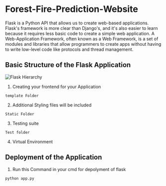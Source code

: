 # Forest-Fire-Prediction-Website
Flask is a Python API that allows us to create web-based applications.  Flask's framework is more clear than Django's, and it's also easier to learn because it requires less basic code to create a simple web application. A Web-Application Framework, often known as a Web Framework, is a set of modules and libraries that allow programmers to create apps without having to write low-level code like protocols and thread management.


## Basic Structure of the Flask Application
![Flask Hierarchy](https://github.com/Pandula1234/Flask-Projects-Dcau/blob/main/flask.png)

1) Creating your frontend for your Application
```
template Folder
```
2) Additional Styling files will be included 
```
Static Folder
```
3) Testing suite
```
Test folder
```
4) Virtual Environment 

## Deployment of the Application
1) Run this Command in your cmd for depolyment of flask
```
python app.py
```

